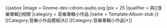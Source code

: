 {{asbox
|image = Gnome-dev-cdrom-audio.svg
|pix = 25
|qualifier = 與[[音樂專輯]]相關
|category = 音樂專輯小作品
|name = Template:Album-stub
}}<noinclude>
[[Category:音樂小作品模板|A]]
[[Category:音樂專輯小作品|*]]
</noinclude>